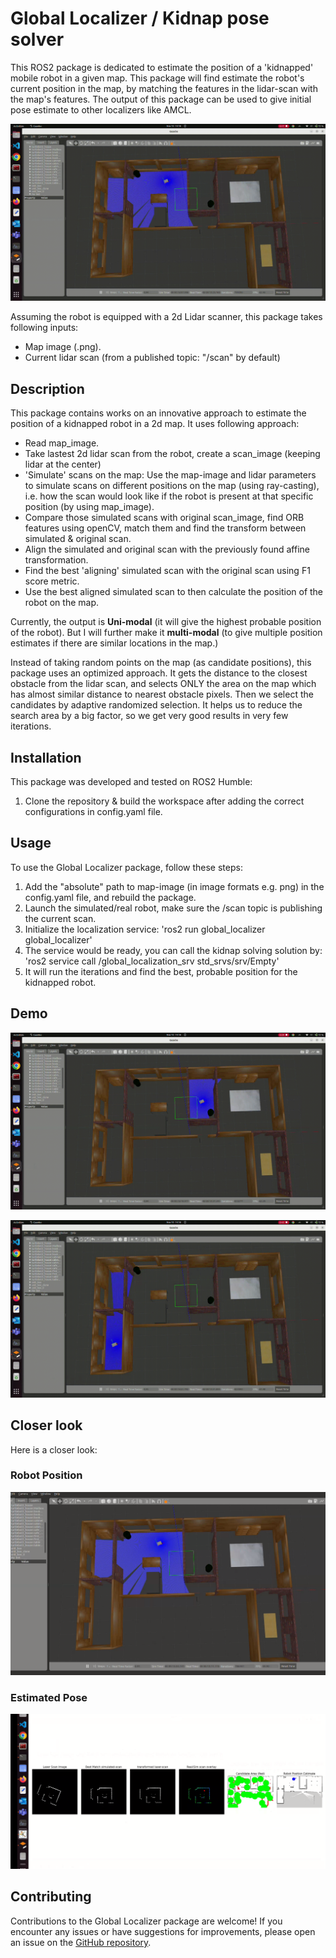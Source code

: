 # Global Localizer / Kidnap pose solver

This ROS2 package is dedicated to estimate the position of a 'kidnapped' mobile robot in a given map. This package will find estimate the robot's current position in the map, by matching the features in the lidar-scan with the map's features. The output of this package can be used to give initial pose estimate to other localizers like AMCL.

![GIF File 1](/media/output1.gif)

 Assuming the robot is equipped with a 2d Lidar scanner, this package takes following inputs:
- Map image (.png).
- Current lidar scan (from a published topic: "/scan" by default)

## Description
This package contains works on an innovative approach to estimate the position of a kidnapped robot in a 2d map. It uses following approach:
- Read map_image.
- Take lastest 2d lidar scan from the robot, create a scan_image (keeping lidar at the center)
- 'Simulate' scans on the map: Use the map-image and lidar parameters to simulate scans on different positions on the map (using ray-casting), i.e. how the scan would look like if the robot is present at that specific position (by using map_image).
- Compare those simulated scans with original scan_image, find ORB features using openCV, match them and find the transform between simulated & original scan.
- Align the simulated and original scan with the previously found affine transformation.
- Find the best 'aligning' simulated scan with the original scan using F1 score metric.
- Use the best aligned simulated scan to then calculate the position of the robot on the map.

Currently, the output is **Uni-modal** (it will give the highest probable position of the robot). But I will further make it **multi-modal** (to give multiple position estimates if there are similar locations in the map.)

Instead of taking random points on the map (as candidate positions), this package uses an optimized approach. It gets the distance to the closest obstacle from the lidar scan, and selects ONLY the area on the map which has almost similar distance to nearest obstacle pixels. Then we select the candidates by adaptive randomized selection. It helps us to reduce the search area by a big factor, so we get very good results in very few iterations.

## Installation

This package was developed and tested on ROS2 Humble:

1. Clone the repository & build the workspace after adding the correct configurations in config.yaml file.

## Usage

To use the Global Localizer package, follow these steps:

1. Add the "absolute" path to map-image (in image formats e.g. png) in the config.yaml file, and rebuild the package.
2. Launch the simulated/real robot, make sure the /scan topic is publishing the current scan.
3. Initialize the localization service: 'ros2 run global_localizer global_localizer'
4. The service would be ready, you can call the kidnap solving solution by: 'ros2 service call /global_localization_srv std_srvs/srv/Empty'
5. It will run the iterations and find the best, probable position for the kidnapped robot. 

## Demo

![demo-1](/media/output2.gif)

![demo-2](/media/output3.gif)

## Closer look

Here is a closer look:

### Robot Position
![Robot-Position](/media/screenshots/position_2.png)

### Estimated Pose
![Esimtated Pose](/media/screenshots/result_2.png)


## Contributing

Contributions to the Global Localizer package are welcome! If you encounter any issues or have suggestions for improvements, please open an issue on the [GitHub repository](https://github.com/saadi-tech/kidnapped_robot_finder).


